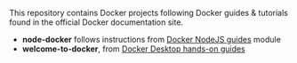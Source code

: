 This repository contains Docker projects following Docker guides & tutorials found in the official Docker documentation site.

- **node-docker** follows instructions from [Docker NodeJS guides](https://docs.docker.com/language/nodejs/) module
- **welcome-to-docker**, from [Docker Desktop hands-on guides](https://docs.docker.com/get-started/hands-on-overview/)
